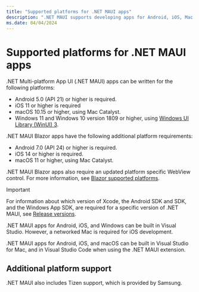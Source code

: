 ```yaml
---
title: "Supported platforms for .NET MAUI apps"
description: ".NET MAUI supports developing apps for Android, iOS, Mac Catalyst, and Windows."
ms.date: 04/04/2024
---
```


# Supported platforms for .NET MAUI apps

.NET Multi-platform App UI (.NET MAUI) apps can be written for the following platforms:

- Android 5.0 (API 21) or higher is required.
- iOS 11 or higher is required
- macOS 10.15 or higher, using Mac Catalyst.
- Windows 11 and Windows 10 version 1809 or higher, using [Windows UI Library (WinUI) 3](/windows/apps/winui/winui3/).

.NET MAUI Blazor apps have the following additional platform requirements:

- Android 7.0 (API 24) or higher is required.
- iOS 14 or higher is required.
- macOS 11 or higher, using Mac Catalyst.

.NET MAUI Blazor apps also require an updated platform specific WebView control. For more information, see [Blazor supported platforms](/aspnet/core/blazor/supported-platforms).

> [!IMPORTANT]
> For information about which version of Xcode, the Android SDK and SDK, and the Windows App SDK, are required for a specific version of .NET MAUI, see [Release versions](https://github.com/dotnet/maui/wiki/Release-Versions).

.NET MAUI apps for Android, iOS, and Windows can be built in Visual Studio. However, a networked Mac is required for iOS development.

.NET MAUI apps for Android, iOS, and macOS can be built in Visual Studio for Mac, and in Visual Studio Code when using the .NET MAUI extension.

## Additional platform support

.NET MAUI also includes Tizen support, which is provided by Samsung.

<!-- ## Android platform support

You should have the latest Android SDK Tools and Android API platform installed. You can update to the latest versions using the Android SDK Manager.

Additionally, the target/compile version for Android projects **must** be set to *Use latest installed platform*. However the minimum version can be set to API 21 so you can continue to support devices that use Android 5.0 and newer. -->
